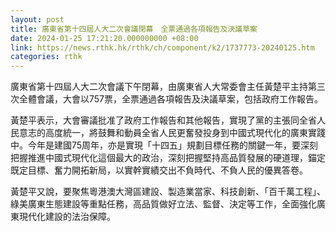 ```yaml
---
layout: post
title: 廣東省第十四屆人大二次會議閉幕　全票通過各項報告及決議草案
date: 2024-01-25 17:21:20.000000000 +08:00
link: https://news.rthk.hk/rthk/ch/component/k2/1737773-20240125.htm
categories: rthk
---
```


廣東省第十四屆人大二次會議下午閉幕，由廣東省人大常委會主任黃楚平主持第三次全體會議，大會以757票，全票通過各項報告及決議草案，包括政府工作報告。

黃楚平表示，大會審議批准了政府工作報告和其他報告，實現了黨的主張同全省人民意志的高度統一，將鼓舞和動員全省人民更奮發投身到中國式現代化的廣東實踐中。今年是建國75周年，亦是實現「十四五」規劃目標任務的關鍵一年，要深刻把握推進中國式現代化這個最大的政治，深刻把握堅持高品質發展的硬道理，錨定既定目標、奮力開拓新局，以實幹實績交出不負時代、不負人民的優異答卷。

黃楚平又說，要聚焦粵港澳大灣區建設、製造業當家、科技創新、「百千萬工程」、綠美廣東生態建設等重點任務，高品質做好立法、監督、決定等工作，全面強化廣東現代化建設的法治保障。
